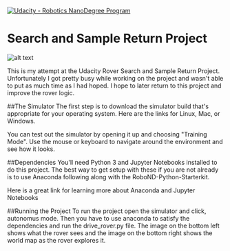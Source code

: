 [//]: # (Image References)
[image_0]: ./misc/rover_image.jpg
[![Udacity - Robotics NanoDegree Program](https://s3-us-west-1.amazonaws.com/udacity-robotics/Extra+Images/RoboND_flag.png)](https://www.udacity.com/robotics)
# Search and Sample Return Project


![alt text][image_0] 

This is my attempt at the Udacity Rover Search and Sample Return Project.  Unfortunately I got pretty busy while working on the project and wasn't able to put as much time as I had hoped.  I hope to later return to this project and improve the rover logic.

##The Simulator
The first step is to download the simulator build that's appropriate for your operating system. Here are the links for Linux, Mac, or Windows.

You can test out the simulator by opening it up and choosing "Training Mode". Use the mouse or keyboard to navigate around the environment and see how it looks.

##Dependencies
You'll need Python 3 and Jupyter Notebooks installed to do this project. The best way to get setup with these if you are not already is to use Anaconda following along with the RoboND-Python-Starterkit.

Here is a great link for learning more about Anaconda and Jupyter Notebooks


##Running the Project
To run the project open the simulator and click, autonomus mode.  Then you have to use anaconda to satisfy the dependencies and run the drive_rover.py file.  The image on the bottom left shows what the rover sees and the image on the bottom right shows the world map as the rover explores it.